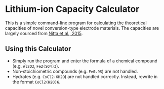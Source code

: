# Lithium-ion Capacity Calculator

This is a simple command-line program for calculating the theoretical capacities of novel conversion-type electrode materials. The capacities are largely sourced from [Nitta et al., 2015](https://doi.org/10.1016/j.mattod.2014.10.040).

## Using this Calculator

- Simply run the program and enter the formula of a chemical compound (e.g. `Al2O3`, `Fe2(SO4)3`).
- Non-stoichiometric compounds (e.g. `Fe0.9S`) are not handled. 
- Hydrates (e.g. `CoCl2·6H2O`) are not handled correctly. Instead, rewrite in the format `CoCl2(H2O)6`.

